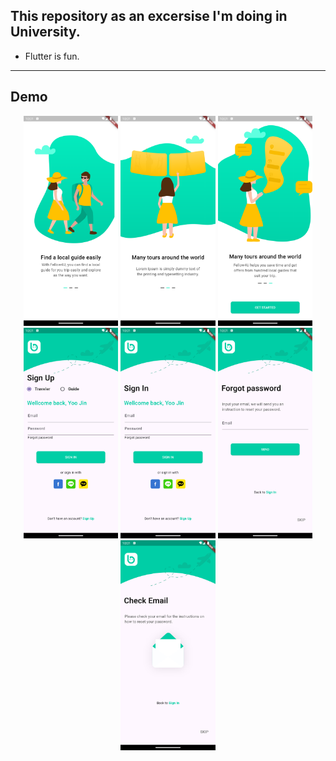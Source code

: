 ## This repository as an excersise I'm doing in University. 
- Flutter is fun.
---
## Demo

<div align="center">
  <img src="/assets/readme/Screenshot_1725764486.png" width="30%" />
  <img src="/assets/readme/Screenshot_1725764489.png" width="30%" />
  <img src="/assets/readme/Screenshot_1725764492.png" width="30%" />
</div>
<div align="center">
  <img src="/assets/readme/Screenshot_1725764494.png" width="30%" />
  <img src="/assets/readme/Screenshot_1725764496.png" width="30%" />
  <img src="/assets/readme/Screenshot_1725764501.png" width="30%" />
</div>
<div align="center">
  <img src="/assets/readme/Screenshot_1725764504.png" width="30%" />
</div>

